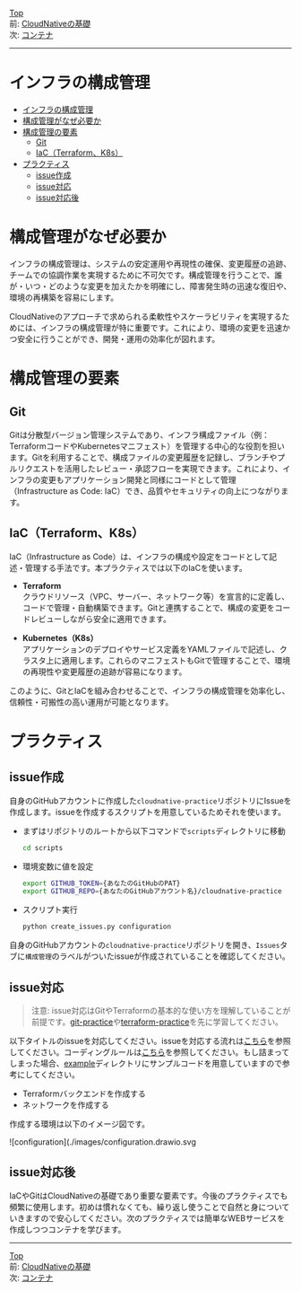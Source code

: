 
[Top](../README.md)  
前: [CloudNativeの基礎](./cloudnative.md)  
次: [コンテナ](./container.md)

---

# インフラの構成管理

- [インフラの構成管理](#インフラの構成管理)
- [構成管理がなぜ必要か](#構成管理がなぜ必要か)
- [構成管理の要素](#構成管理の要素)
  - [Git](#git)
  - [IaC（Terraform、K8s）](#iacterraformk8s)
- [プラクティス](#プラクティス)
  - [issue作成](#issue作成)
  - [issue対応](#issue対応)
  - [issue対応後](#issue対応後)

# 構成管理がなぜ必要か

インフラの構成管理は、システムの安定運用や再現性の確保、変更履歴の追跡、チームでの協調作業を実現するために不可欠です。構成管理を行うことで、誰が・いつ・どのような変更を加えたかを明確にし、障害発生時の迅速な復旧や、環境の再構築を容易にします。

CloudNativeのアプローチで求められる柔軟性やスケーラビリティを実現するためには、インフラの構成管理が特に重要です。これにより、環境の変更を迅速かつ安全に行うことができ、開発・運用の効率化が図れます。

# 構成管理の要素

## Git

Gitは分散型バージョン管理システムであり、インフラ構成ファイル（例：TerraformコードやKubernetesマニフェスト）を管理する中心的な役割を担います。Gitを利用することで、構成ファイルの変更履歴を記録し、ブランチやプルリクエストを活用したレビュー・承認フローを実現できます。これにより、インフラの変更もアプリケーション開発と同様にコードとして管理（Infrastructure as Code: IaC）でき、品質やセキュリティの向上につながります。

## IaC（Terraform、K8s）

IaC（Infrastructure as Code）は、インフラの構成や設定をコードとして記述・管理する手法です。本プラクティスでは以下のIaCを使います。

- **Terraform**  
  クラウドリソース（VPC、サーバー、ネットワーク等）を宣言的に定義し、コードで管理・自動構築できます。Gitと連携することで、構成の変更をコードレビューしながら安全に適用できます。

- **Kubernetes（K8s）**  
  アプリケーションのデプロイやサービス定義をYAMLファイルで記述し、クラスタ上に適用します。これらのマニフェストもGitで管理することで、環境の再現性や変更履歴の追跡が容易になります。

このように、GitとIaCを組み合わせることで、インフラの構成管理を効率化し、信頼性・可搬性の高い運用が可能となります。

# プラクティス

## issue作成

自身のGitHubアカウントに作成した`cloudnative-practice`リポジトリにIssueを作成します。issueを作成するスクリプトを用意しているためそれを使います。

- まずはリポジトリのルートから以下コマンドで`scripts`ディレクトリに移動

  ``` sh
  cd scripts
  ```

- 環境変数に値を設定

  ``` sh
  export GITHUB_TOKEN={あなたのGitHubのPAT}
  export GITHUB_REPO={あなたのGitHubアカウント名}/cloudnative-practice
  ```

- スクリプト実行

  ``` sh
  python create_issues.py configuration
  ```

自身のGitHubアカウントの`cloudnative-practice`リポジトリを開き、`Issues`タブに`構成管理`のラベルがついたissueが作成されていることを確認してください。

## issue対応

> 注意: issue対応はGitやTerraformの基本的な使い方を理解していることが前提です。[git-practice](https://github.com/cnc4e/git-practice)や[terraform-practice](https://github.com/cnc4e/terraform-practice)を先に学習してください。

以下タイトルのissueを対応してください。issueを対応する流れは[こちら](./practice-flow.md)を参照してください。コーディングルールは[こちら](./coderule.md)を参照してください。もし詰まってしまった場合、[example](./example)ディレクトリにサンプルコードを用意していますので参考にしてください。

- Terraformバックエンドを作成する
- ネットワークを作成する

作成する環境は以下のイメージ図です。

![configuration](./images/configuration.drawio.svg

## issue対応後

IaCやGitはCloudNativeの基礎であり重要な要素です。今後のプラクティスでも頻繁に使用します。初めは慣れなくても、繰り返し使うことで自然と身についていきますので安心してください。次のプラクティスでは簡単なWEBサービスを作成しつつコンテナを学びます。

---

[Top](../README.md)  
前: [CloudNativeの基礎](./cloudnative.md)  
次: [コンテナ](./container.md)  
